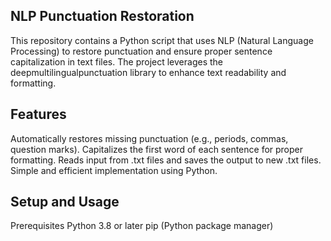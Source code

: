 ## NLP Punctuation Restoration ## 

This repository contains a Python script that uses NLP (Natural Language Processing) to restore punctuation and ensure proper sentence capitalization in text files. The project leverages the deepmultilingualpunctuation library to enhance text readability and formatting.

## Features ## 

Automatically restores missing punctuation (e.g., periods, commas, question marks).
Capitalizes the first word of each sentence for proper formatting.
Reads input from .txt files and saves the output to new .txt files.
Simple and efficient implementation using Python.

## Setup and Usage ## 

Prerequisites
Python 3.8 or later
pip (Python package manager)
